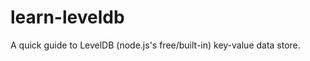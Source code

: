 learn-leveldb
=============

A quick guide to LevelDB (node.js's free/built-in) key-value data store.
